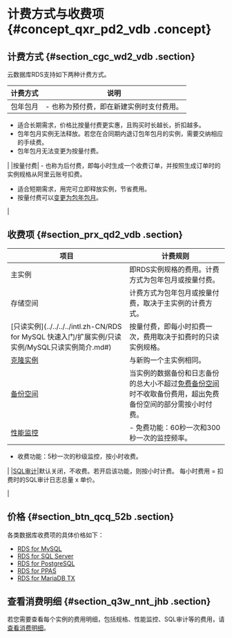 # 计费方式与收费项 {#concept_qxr_pd2_vdb .concept}

## 计费方式 {#section_cgc_wd2_vdb .section}

云数据库RDS支持如下两种计费方式。

|计费方式|说明|
|----|--|
|包年包月| -   也称为预付费，即在新建实例时支付费用。
-   适合长期需求，价格比按量付费更实惠，且购买时长越长，折扣越多。
-   包年包月实例无法释放。若您在合同期内退订包年包月的实例，需要交纳相应的手续费。
-   包年包月无法变更为按量付费。

 |
|按量付费| -   也称为后付费，即每小时生成一个收费订单，并按照生成订单时的实例规格从阿里云账号扣费。
-   适合短期需求，用完可立即释放实例，节省费用。
-   按量付费可以[变更为包年包月](../../../../intl.zh-CN/用户指南/计费管理/按量付费转包年包月.md)。

 |

## 收费项 {#section_prx_qd2_vdb .section}

|项目|计费规则|
|--|----|
|主实例|即RDS实例规格的费用。计费方式为包年包月或按量付费。|
|存储空间|计费方式为包年包月或按量付费，取决于主实例的计费方式。|
|[只读实例](../../../../intl.zh-CN/RDS for MySQL 快速入门/扩展实例/只读实例/MySQL只读实例简介.md#)|按量付费，即每小时扣费一次，费用取决于扣费时的只读实例规格。|
|[克隆实例](../../../../intl.zh-CN/用户指南/恢复数据/恢复MySQL数据.md#)|与新购一个主实例相同。|
|[备份空间](../../../../intl.zh-CN/用户指南/备份数据/备份RDS数据.md#)|当实例的数据备份和日志备份的总大小不超过[免费备份空间](../../../../intl.zh-CN/用户指南/备份数据/查看备份空间免费额度.md#)时不收取备份费用，超出免费备份空间的部分需按小时付费。|
|[性能监控](../../../../intl.zh-CN/用户指南/监控与报警/设置监控频率.md#)| -   免费功能：60秒一次和300秒一次的监控频率。
-   收费功能：5秒一次的秒级监控，按小时收费。

 |
|[SQL审计](../../../../intl.zh-CN/用户指南/数据安全性/SQL审计.md#)|默认关闭，不收费。若开启该功能，则按小时计费。 每小时费用 = 扣费时的SQL审计日志总量 x 单价。

 |

## 价格 {#section_btn_qcq_52b .section}

各类数据库收费项的具体价格如下：

-   [RDS for MySQL](https://www.alibabacloud.com/zh/product/apsaradb-for-rds-mysql/pricing)
-   [RDS for SQL Server](https://www.alibabacloud.com/zh/product/apsaradb-for-rds-sql-server/pricing)
-   [RDS for PostgreSQL](https://www.alibabacloud.com/zh/product/apsaradb-for-rds-postgresql/pricing)
-   [RDS for PPAS](https://www.alibabacloud.com/zh/product/apsaradb-for-rds-ppas/pricing)
-   [RDS for MariaDB TX](https://www.alibabacloud.com/zh/product/apsaradb-for-rds-mariadb/pricing)

## 查看消费明细 {#section_q3w_nnt_jhb .section}

若您需要查看每个实例的费用明细，包括规格、性能监控、SQL审计等的费用，请[查看消费明细](intl.zh-CN/云数据库RDS价格/查看消费明细.md#)。

